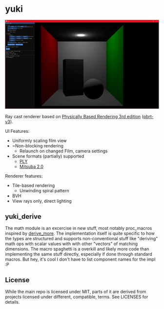 # yuki

![screenshot](screenshot.png)

Ray cast renderer based on [Physically Based Rendering 3rd edition](http://www.pbr-book.org/) ([pbrt-v3](https://github.com/mmp/pbrt-v3)).

UI Features:
- Uniformly scaling film view
- ~Non-blocking rendering
  - Relaunch on changed Film, camera settings
- Scene formats (partially) supported
  - [PLY](http://paulbourke.net/dataformats/ply/)
  - [Mitsuba 2.0](https://mitsuba2.readthedocs.io/en/latest/)

Renderer features:
- Tile-based rendering
  - Unwinding spiral pattern
- BVH
- View rays only, direct lighting

## yuki_derive

The math module is an excercise in new stuff, most notably proc_macros inspired by [derive_more](https://github.com/JelteF/derive_more). The implementation itself is quite specific to how the types are structured and supports non-conventional stuff like "deriving" math ops with scalar values with with other "vectors" of matching dimensions. The macro spaghetti is a overkill and likely more code than implementing the same stuff directly, especially if done through standard macros. But hey, it's cool I don't have to list component names for the impl :P

## License
While the main repo is licensed under MIT, parts of it are derived from projects licensed under different, compatible, terms. See LICENSES for details.
